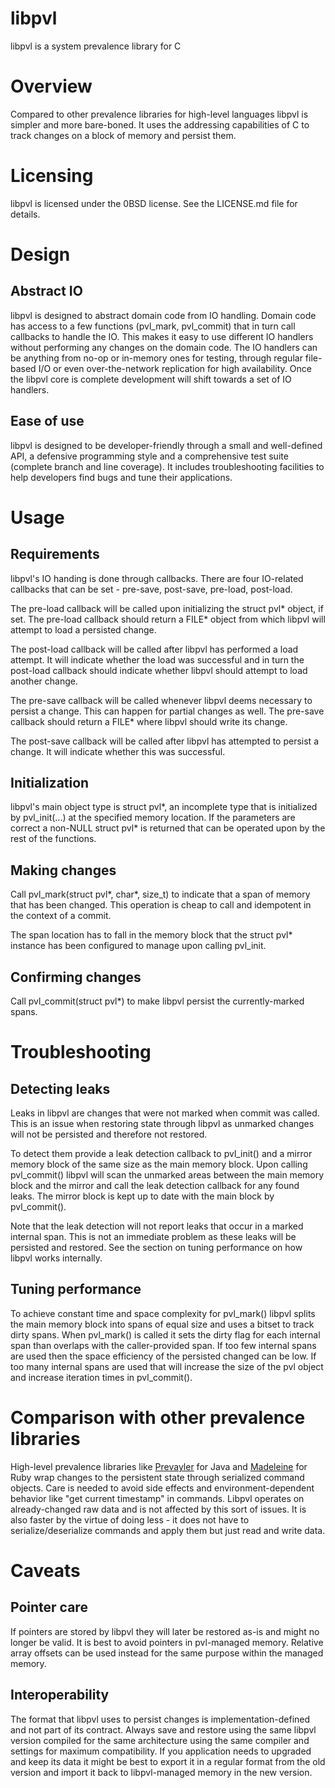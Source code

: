 # libpvl
libpvl is a system prevalence library for C

# Overview

Compared to other prevalence libraries for high-level languages libpvl is simpler and more bare-boned. It uses the addressing capabilities of C to track changes on a block of memory and persist them.

# Licensing

libpvl is licensed under the 0BSD license. See the LICENSE.md file for details.

# Design

## Abstract IO

libpvl is designed to abstract domain code from IO handling. Domain code has access to a few functions (pvl_mark, pvl_commit) that in turn call callbacks to handle the IO. This makes it easy to use different IO handlers without performing any changes on the domain code. The IO handlers can be anything from no-op or in-memory ones for testing, through regular file-based I/O or even over-the-network replication for high availability. Once the libpvl core is complete development will shift towards a set of IO handlers.

## Ease of use

libpvl is designed to be developer-friendly through a small and well-defined API, a defensive programming style and a comprehensive test suite (complete branch and line coverage). It includes troubleshooting facilities to help developers find bugs and tune their applications.

# Usage

## Requirements

libpvl's IO handing is done through callbacks. There are four IO-related callbacks that can be set - pre-save, post-save, pre-load, post-load.

The pre-load callback will be called upon initializing the struct pvl\* object, if set. The pre-load callback should return a FILE\* object from which libpvl will attempt to load a persisted change.

The post-load callback will be called after libpvl has performed a load attempt. It will indicate whether the load  was successful and in turn the post-load callback should indicate whether libpvl should attempt to load another change.

The pre-save callback will be called whenever libpvl deems necessary to persist a change. This can happen for partial changes as well. The pre-save callback should return a FILE\* where libpvl should write its change.

The post-save callback will be called after libpvl has attempted to persist a change. It will indicate whether this was successful.

## Initialization

libpvl's main object type is struct pvl\*, an incomplete type that is initialized by pvl_init(...) at the specified memory location. If the parameters are correct a non-NULL struct pvl\* is returned that can be operated upon by the rest of the functions.

## Making changes

Call pvl_mark(struct pvl\*, char*, size_t) to indicate that a span of memory that has been changed. This operation is cheap to call and idempotent in the context of a commit.

The span location has to fall in the memory block that the struct pvl\* instance has been configured to manage upon calling pvl_init.

## Confirming changes

Call pvl_commit(struct pvl\*) to make libpvl persist the currently-marked spans.

# Troubleshooting

## Detecting leaks

Leaks in libpvl are changes that were not marked when commit was called. This is an issue when restoring state through libpvl as unmarked changes will not be persisted and therefore not restored.

To detect them provide a leak detection callback to pvl_init() and a mirror memory block of the same size as the main memory block. Upon calling pvl_commit()  libpvl will scan the unmarked areas between the main memory block and the mirror and call the leak detection callback for any found leaks. The mirror block is kept up to date with the main block by pvl_commit().

Note that the leak detection will not report leaks that occur in a marked internal span. This is not an immediate problem as these leaks will be persisted and restored. See the section on tuning performance on how libpvl works internally.

## Tuning performance

To achieve constant time and space complexity for pvl_mark() libpvl splits the main memory block into spans of equal size and uses a bitset to track dirty spans. When pvl_mark() is called it sets the dirty flag for each internal span than overlaps with the caller-provided span. If too few internal spans are used then the space efficiency of the persisted changed can be low. If too many internal spans are used that will increase the size of the pvl object and increase iteration times in pvl_commit().

# Comparison with other prevalence libraries

High-level prevalence libraries like [Prevayler](https://github.com/prevayler/prevayler) for Java and [Madeleine](https://github.com/ghostganz/madeleine) for Ruby wrap changes to the persistent state through serialized command objects. Care is needed to avoid side effects and environment-dependent behavior like "get current timestamp" in commands. Libpvl operates on already-changed raw data and is not affected by this sort of issues. It is also faster by the virtue of doing less - it does not have to serialize/deserialize commands and apply them but just read and write data.

# Caveats

## Pointer care

If pointers are stored by libpvl they will later be restored as-is and might no longer be valid. It is best to avoid pointers in pvl-managed memory. Relative array offsets can be used instead for the same purpose within the managed memory.

## Interoperability

The format that libpvl uses to persist changes is implementation-defined and not part of its contract. Always save and restore using the same libpvl version compiled for the same architecture using the same compiler and settings for maximum compatibility. If you application needs to upgraded and keep its data it might be best to export it in a regular format from the old version and import it back to libpvl-managed memory in the new version.
